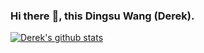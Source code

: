 ### Hi there :wave:, this Dingsu Wang (Derek).
[![Derek's github stats](https://github-readme-stats.vercel.app/api?username=Derek-Wds&show_icons=true&title_color=fff&icon_color=79ff97&text_color=9f9f9f&bg_color=151515)](https://github.com/Derek-Wds/)